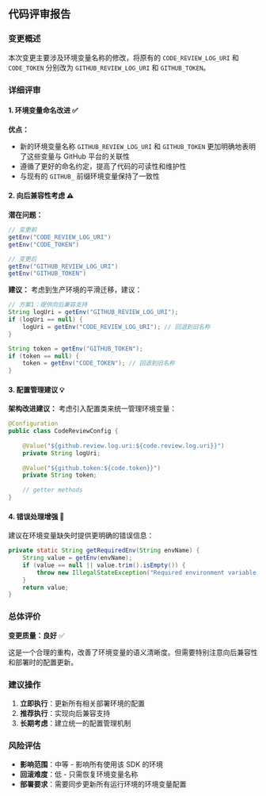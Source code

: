 ## 代码评审报告

### 变更概述
本次变更主要涉及环境变量名称的修改，将原有的 `CODE_REVIEW_LOG_URI` 和 `CODE_TOKEN` 分别改为 `GITHUB_REVIEW_LOG_URI` 和 `GITHUB_TOKEN`。

### 详细评审

#### 1. 环境变量命名改进 ✅
**优点：**
- 新的环境变量名称 `GITHUB_REVIEW_LOG_URI` 和 `GITHUB_TOKEN` 更加明确地表明了这些变量与 GitHub 平台的关联性
- 遵循了更好的命名约定，提高了代码的可读性和维护性
- 与现有的 `GITHUB_` 前缀环境变量保持了一致性

#### 2. 向后兼容性考虑 ⚠️
**潜在问题：**
```java
// 变更前
getEnv("CODE_REVIEW_LOG_URI")
getEnv("CODE_TOKEN")

// 变更后  
getEnv("GITHUB_REVIEW_LOG_URI")
getEnv("GITHUB_TOKEN")
```

**建议：**
考虑到生产环境的平滑迁移，建议：
```java
// 方案1：提供向后兼容支持
String logUri = getEnv("GITHUB_REVIEW_LOG_URI");
if (logUri == null) {
    logUri = getEnv("CODE_REVIEW_LOG_URI"); // 回退到旧名称
}

String token = getEnv("GITHUB_TOKEN");
if (token == null) {
    token = getEnv("CODE_TOKEN"); // 回退到旧名称
}
```

#### 3. 配置管理建议 💡
**架构改进建议：**
考虑引入配置类来统一管理环境变量：
```java
@Configuration
public class CodeReviewConfig {
    
    @Value("${github.review.log.uri:${code.review.log.uri}}")
    private String logUri;
    
    @Value("${github.token:${code.token}}")
    private String token;
    
    // getter methods
}
```

#### 4. 错误处理增强 🔧
建议在环境变量缺失时提供更明确的错误信息：
```java
private static String getRequiredEnv(String envName) {
    String value = getEnv(envName);
    if (value == null || value.trim().isEmpty()) {
        throw new IllegalStateException("Required environment variable '" + envName + "' is not set");
    }
    return value;
}
```

### 总体评价
**变更质量：良好** ✅

这是一个合理的重构，改善了环境变量的语义清晰度。但需要特别注意向后兼容性和部署时的配置更新。

### 建议操作
1. **立即执行**：更新所有相关部署环境的配置
2. **推荐执行**：实现向后兼容支持
3. **长期考虑**：建立统一的配置管理机制

### 风险评估
- **影响范围**：中等 - 影响所有使用该 SDK 的环境
- **回滚难度**：低 - 只需恢复环境变量名称
- **部署要求**：需要同步更新所有运行环境的环境变量配置